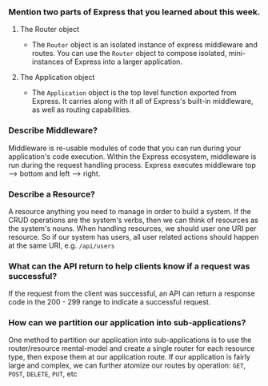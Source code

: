 ### Mention two parts of Express that you learned about this week.

1. The Router object

    - The `Router` object is an isolated instance of express middleware and routes. You can use the `Router` object to compose isolated, mini-instances of Express into a larger application.

2. The Application object

    - The `Application` object is the top level function exported from Express. It carries along with it all of Express's built-in middleware, as well as routing capabilities.

### Describe Middleware?

Middleware is re-usable modules of code that you can run during your application's code execution. Within the Express ecosystem, middleware is run during the request handling process. Express executes middleware top --> bottom and left --> right.

### Describe a Resource?

A resource anything you need to manage in order to build a system. If the CRUD operations are the system's verbs, then we can think of resources as the system's nouns. When handling resources, we should user one URI per resource. So if our system has users, all user related actions should happen at the same URI, e.g. `/api/users`

### What can the API return to help clients know if a request was successful?

If the request from the client was successful, an API can return a response code in the 200 - 299 range to indicate a successful request.

### How can we partition our application into sub-applications?

One method to partition our application into sub-applications is to use the router/resource mental-model and create a single router for each resource type, then expose them at our application route. If our application is fairly large and complex, we can further atomize our routes by operation: `GET`, `POST`, `DELETE`, `PUT`, etc